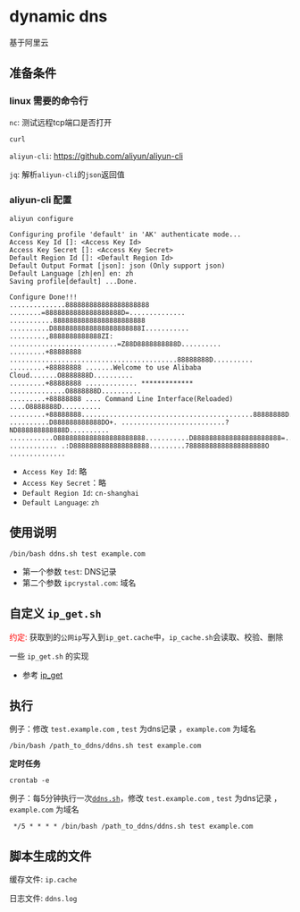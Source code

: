 # dynamic dns

基于阿里云

## 准备条件

### linux 需要的命令行

`nc`: 测试远程tcp端口是否打开

`curl`

`aliyun-cli`: https://github.com/aliyun/aliyun-cli

`jq`: 解析`aliyun-cli`的`json`返回值

### aliyun-cli 配置

```shell
aliyun configure 
```

```text
Configuring profile 'default' in 'AK' authenticate mode...
Access Key Id []: <Access Key Id>
Access Key Secret []: <Access Key Secret>
Default Region Id []: <Default Region Id>
Default Output Format [json]: json (Only support json)
Default Language [zh|en] en: zh
Saving profile[default] ...Done.

Configure Done!!!
..............888888888888888888888 ........=8888888888888888888D=..............
...........88888888888888888888888 ..........D8888888888888888888888I...........
.........,8888888888888ZI: ...........................=Z88D8888888888D..........
.........+88888888 ..........................................88888888D..........
.........+88888888 .......Welcome to use Alibaba Cloud.......O8888888D..........
.........+88888888 ............. ************* ..............O8888888D..........
.........+88888888 .... Command Line Interface(Reloaded) ....O8888888D..........
.........+88888888...........................................88888888D..........
..........D888888888888DO+. ..........................?ND888888888888D..........
...........O8888888888888888888888...........D8888888888888888888888=...........
............ .:D8888888888888888888.........78888888888888888888O ..............
```

- `Access Key Id`: 略
- `Access Key Secret`：略
- `Default Region Id`: `cn-shanghai`
- `Default Language`: `zh`

## 使用说明

```text
/bin/bash ddns.sh test example.com
```

- 第一个参数 `test`: DNS记录
- 第二个参数 `ipcrystal.com`: 域名

## 自定义 `ip_get.sh`

<font color=red>约定: </font>获取到的`公网ip`写入到`ip_get.cache`中，`ip_cache.sh`会读取、校验、删除

一些 `ip_get.sh` 的实现

- 参考 [ip_get](ip_get)

## 执行

例子：修改 `test.example.com` , `test` 为dns记录 ，`example.com` 为域名

```shell
/bin/bash /path_to_ddns/ddns.sh test example.com 
```

**定时任务**

```shell
crontab -e
```

例子：每5分钟执行一次[`ddns.sh`](ddns.sh)，修改 `test.example.com` , `test` 为dns记录 ，`example.com` 为域名

```text
 */5 * * * * /bin/bash /path_to_ddns/ddns.sh test example.com 
```

## 脚本生成的文件

缓存文件: `ip.cache`

日志文件: `ddns.log`